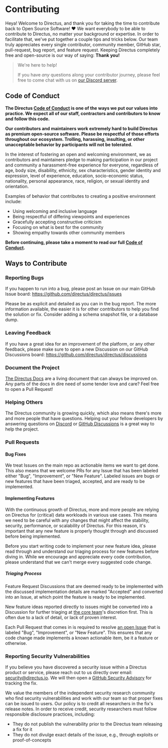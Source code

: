 # Contributing

Heya! Welcome to Directus, and thank you for taking the time to contribute back to Open Source Software! ❤️ We want
everybody to be able to contribute to Directus, no matter your background or expertise. In order to facilitate that,
we've put together a couple tips and tricks below. Our team truly appreciates every single contributor, community
member, GitHub star, pull-request, bug report, and feature request. Keeping Directus completely free and open-source is
our way of saying: **Thank you!**

> We're here to help!
>
> If you have _any_ questions along your contributor journey, please feel free to come chat with us on
> [our Discord server](https://directus.chat).

## Code of Conduct

**The Directus [Code of Conduct](https://github.com/directus/directus/blob/main/code_of_conduct.md) is one of the ways
we put our values into practice. We expect all of our staff, contractors and contributors to know and follow this
code.**

**Our contributors and maintainers work extremely hard to build Directus as premium open-source software. Please be
respectful of those efforts throughout our ecosystem. Trolling, harassing, insulting, or other unacceptable behavior by
participants will not be tolerated.**

In the interest of fostering an open and welcoming environment, we as contributors and maintainers pledge to making
participation in our project and community a harassment-free experience for everyone, regardless of age, body size,
disability, ethnicity, sex characteristics, gender identity and expression, level of experience, education,
socio-economic status, nationality, personal appearance, race, religion, or sexual identity and orientation.

Examples of behavior that contributes to creating a positive environment include:

- Using welcoming and inclusive language
- Being respectful of differing viewpoints and experiences
- Gracefully accepting constructive criticism
- Focusing on what is best for the community
- Showing empathy towards other community members

**Before continuing, please take a moment to read our full
[Code of Conduct](https://github.com/directus/directus/blob/main/code_of_conduct.md).**

## Ways to Contribute

### Reporting Bugs

If you happen to run into a bug, please post an Issue on our main GitHub Issue board:
https://github.com/directus/directus/issues

Please be as explicit and detailed as you can in the bug report. The more information available, the easier it is for
other contributors to help you find the solution or fix. Consider adding a schema snapshot file, or a database dump.

### Leaving Feedback

If you have a great idea for an improvement of the platform, or any other feedback, please make sure to open a new
Discussion on our GitHub Discussions board: https://github.com/directus/directus/discussions

### Document the Project

[The Directus Docs](https://github.com/directus/docs) are a living document that can always be improved on. Any parts of
the docs in dire need of some tender love and care? Feel free to open a Pull Request!

### Helping Others

The Directus community is growing quickly, which also means there's more and more people that have questions. Helping
out your fellow developers by answering questions on [Discord](https://directus.chat) or
[GitHub Discussions](https://github.com/directus/directus/discussions/categories/q-a) is a great way to help the
project.

### Pull Requests

#### Bug Fixes

We treat Issues on the main repo as actionable items we want to get done. This also means that we welcome PRs for any
Issue that has been labeled either "Bug", "Improvement", or "New Feature". Labeled issues are bugs or new features that
have been triaged, accepted, and are ready to be implemented.

#### Implementing Features

With the continuous growth of Directus, more and more people are relying on Directus for (critical) data workloads in
various use cases. This means we need to be careful with any changes that might affect the stability, security,
performance, or scalability of Directus. For this reason, it's important that any new feature is properly thought
through and discussed before being implemented.

Before you start writing code to implement your new feature idea, please read through and understand our triaging
process for new features before diving in. While we encourage and appreciate every code contribution, please understand
that we can't merge every suggested code change.

##### Triaging Process

Feature Request Discussions that are deemed ready to be implemented with the discussed implementation details are marked
"Accepted" and converted into an Issue, at which point the feature is ready to be implemented.

New feature ideas reported directly to issues might be converted into a Discussion for further triaging at
[the core team](https://github.com/orgs/directus/people)'s discretion first. This is often due to a lack of detail, or
lack of proven interest.

Each Pull Request that comes in is required to resolve [an open Issue](https://github.com/directus/directus/issues) that
is labeled "Bug", "Improvement", or "New Feature". This ensures that any code change made implements a known actionable
item, be it a feature or otherwise.

### Reporting Security Vulnerabilities

If you believe you have discovered a security issue within a Directus product or service, please reach out to us
directly over email: [security@directus.io](mailto:security@directus.io). We will then open a
[GitHub Security Advisory](https://github.com/directus/directus/security/advisories) for tracking the fix.

We value the members of the independent security research community who find security vulnerabilities and work with our
team so that proper fixes can be issued to users. Our policy is to credit all researchers in the fix's release notes. In
order to receive credit, security researchers must follow responsible disclosure practices, including:

- They do not publish the vulnerability prior to the Directus team releasing a fix for it
- They do not divulge exact details of the issue, e.g., through exploits or proof-of-concepts
